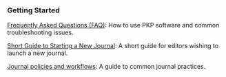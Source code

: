 
### Getting Started

[Frequently Asked Questions (FAQ)](/faq/en/): How to use PKP software and common troubleshooting issues.

[Short Guide to Starting a New Journal](/starting-a-journal/): A short guide for editors wishing to launch a new journal.

[Journal policies and workflows](/journal-policies-workflows/en/): A guide to common journal practices.
